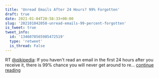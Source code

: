 ```yaml
---
title: 'Unread Emails After 24 Hours? 99% Forgotten'
draft: true
date: 2021-01-04T20:58:33+00:00
slug: '202101042058-unread-emails-99-percent-forgotten'
is_tweet: true
tweet_info:
  id: '1346078565985472519'
  type: 'retweet'
  is_thread: False
---
```




RT [@qikipedia](https://x.com/qikipedia): If you haven't read an email in the first 24 hours after you receive it, there is 99% chance you will never get around to re… [continue reading](https://x.com/sytelus/status/1346078565985472519)
